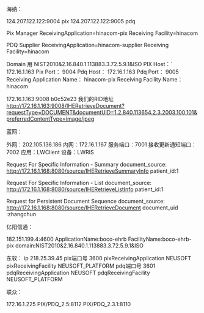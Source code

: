 海纳：

124.207.122.122:9004 pix
124.207.122.122:9005 pdq

Pix Manager
ReceivingApplication=hinacom-pix 
Receiving Facility=hinacom

PDQ Supplier
ReceivingApplication=hinacom-supplier 
Receiving Facility=hinacom

Domain 用 NIST2010&2.16.840.1.113883.3.72.5.9.1&ISO
PIX Host：`
172.16.1.163
Pix Port：
9004
Pdq Host：
172.16.1.163
Pdq Port：
9005
Receiving Application Name：
hinacom-pix
Receiving Facility Name：
hinacom




172.16.1.163:9008        b0c52e23         我们的RID地址
http://172.16.1.163:9008/IHERetrieveDocument?requestType=DOCUMENT&documentUID=1.2.840.113654.2.3.2003.100.101&preferredContentType=image/jpeg



蓝网：

外网：202.105.136.186
内网：172.16.1.167
服务端口：7001
接收更新通知端口：7002
应用：LWClient
设备：LWRIS

Request For Specific Information - Summary
document_source:
http://172.16.1.168:8080/source/IHERetrieveSummaryInfo
patient_id:1


Request For Specific Information - List
document_source:
http://172.16.1.168:8080/source/IHERetrieveListInfo
patient_id:1

Request for Persistent Document Sequence
document_source:
http://172.16.1.168:8080/source/IHERetrieveDocument
document_uid :zhangchun


亿阳信通：

182.151.199.4:4600
ApplicationName:boco-ehrb
FacilityName:boco-ehrb-pix
domain:NIST2010&2.16.840.1.113883.3.72.5.9.1&ISO


东软：
ip 218.25.39.45
pix端口号 3600
pixReceivingApplication NEUSOFT
pixReceivingFacility NEUSOFT_PLATFORM
pdq端口号 3601
pdqReceivingApplication NEUSOFT
pdqReceivingFacility NEUSOFT_PLATFORM


联众：

172.16.1.225 
PIX/PDQ_2.5:8112
PIX/PDQ_2.3.1:8110




